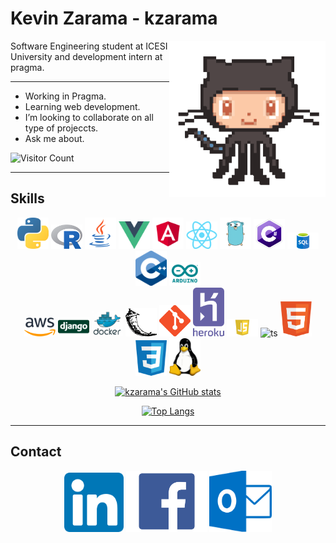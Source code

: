 # Kevin Zarama - kzarama

<img align='right' src="https://raw.githubusercontent.com/iCharlesZ/FigureBed/master/img/octocat.gif" width="250">

Software Engineering student at ICESI University and development intern at pragma.

---

-   Working in Pragma.
-   Learning web development.
-   I’m looking to collaborate on all type of projeccts.
-   Ask me about.

![Visitor Count](https://profile-counter.glitch.me/kzarama/count.svg)

---

## Skills

<div align=center>
<img src=".images/python.png" alt="python" width=50px/>
<img src=".images/r.png" alt="r" width=50px/>
<img src=".images/java.png" alt="java" width=50px/>
<img src=".images/vue.png" alt="vue" width=50px/>
<img src=".images/angular.png" alt="angular" width=50px/>
<img src=".images/react.png" alt="react" width=50px/>
<img src=".images/go.png" alt="go" width=50px/>
<img src=".images/csharp.png" alt="csharp" width=50px/>
<img src=".images/sql.png" alt="sql" width=50px/>
<img src=".images/c++.png" alt="c++" width=50px/>
<img src=".images/arduino.png" alt="arduino" width=50px/>
</div>
<div align=center>
<img src=".images/aws.png" alt="aws" width=50px/>
<img src=".images/django.png" alt="django" width=50px/>
<img src=".images/docker.png" alt="docker" width=50px/>
<img src=".images/flask.png" alt="flask" width=50px/>
<img src=".images/git.png" alt="git" width=50px/>
<img src=".images/heroku.png" alt="heroku" width=50px/>
<img src=".images/js.png" alt="js" width=50px/>
<img src=".images/ts.png" alt="ts" width=50px/>
<img src=".images/html.png" alt="html" width=50px/>
<img src=".images/css.png" alt="css" width=50px/>
<img src=".images/linux.png" alt="linux" width=50px/>
</div>

<div align=center>

[![kzarama's GitHub stats](https://github-readme-stats.vercel.app/api?username=kzarama&theme=chartreuse-dark)](https://github.com/anuraghazra/github-readme-stats)

[![Top Langs](https://github-readme-stats.vercel.app/api/top-langs/?username=kzarama&theme=chartreuse-dark)](https://github.com/anuraghazra/github-readme-stats)

</div>

---

## Contact

<div align=center>

<a href="https://www.linkedin.com/in/kevin-zarama/"><img src=".images/linkedin.png" alt="linkedin" width="95px" /></a>
<a href="https://www.facebook.com/people/Kevin-Zarama/100005800039156"><img src=".images/facebook.png" alt="facebook" width="130px" /></a>
<a href="mailto:zaramaluna1999@hotmail.com"><img src=".images/outlook.png" alt="outlook" width="100px" /></a>

</div>

